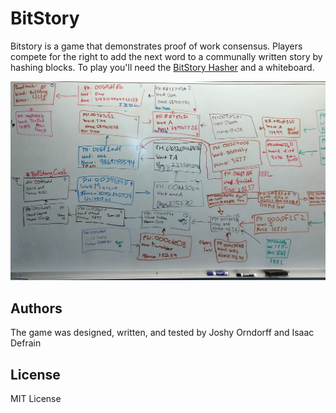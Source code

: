 # BitStory

Bitstory is a game that demonstrates proof of work consensus. Players compete for the right to add the next word to a communally written story by hashing blocks. To play you'll need the [BitStory Hasher](https://joshorndorff.github.io/BitStory) and a whiteboard.

![An example game](bitStoryLive.jpg)

## Authors
The game was designed, written, and tested by Joshy Orndorff and Isaac Defrain

## License
MIT License
